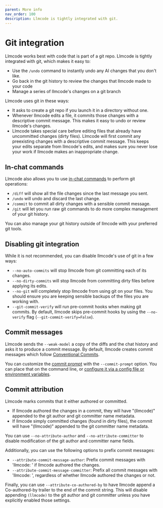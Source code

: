 ```yaml
---
parent: More info
nav_order: 100
description: Llmcode is tightly integrated with git.
---
```


# Git integration

Llmcode works best with code that is part of a git repo.
Llmcode is tightly integrated with git, which makes it easy to:

  - Use the `/undo` command to instantly undo any AI changes that you don't like.
  - Go back in the git history to review the changes that llmcode made to your code
  - Manage a series of llmcode's changes on a git branch

Llmcode uses git in these ways:

- It asks to create a git repo if you launch it in a directory without one.
- Whenever llmcode edits a file, it commits those changes with a descriptive commit message. This makes it easy to undo or review llmcode's changes. 
- Llmcode takes special care before editing files that already have uncommitted changes (dirty files). Llmcode will first commit any preexisting changes with a descriptive commit message. 
This keeps your edits separate from llmcode's edits, and makes sure you never lose your work if llmcode makes an inappropriate change.

## In-chat commands

Llmcode also allows you to use 
[in-chat commands](/docs/usage/commands.html)
to perform git operations:

- `/diff` will show all the file changes since the last message you sent.
- `/undo` will undo and discard the last change.
- `/commit` to commit all dirty changes with a sensible commit message.
- `/git` will let you run raw git commands to do more complex management of your git history.

You can also manage your git history outside of llmcode with your preferred git tools.

## Disabling git integration

While it is not recommended, you can disable llmcode's use of git in a few ways:

  - `--no-auto-commits` will stop llmcode from git committing each of its changes.
  - `--no-dirty-commits` will stop llmcode from committing dirty files before applying its edits.
  - `--no-git` will completely stop llmcode from using git on your files. You should ensure you are keeping sensible backups of the files you are working with.
  - `--git-commit-verify` will run pre-commit hooks when making git commits. By default, llmcode skips pre-commit hooks by using the `--no-verify` flag (`--git-commit-verify=False`).

## Commit messages

Llmcode sends the `--weak-model` a copy of the diffs and the chat history
and asks it to produce a commit message.
By default, llmcode creates commit messages which follow
[Conventional Commits](https://www.conventionalcommits.org/en/v1.0.0/).

You can customize the
[commit prompt](https://github.com/khulnasoft/llmcode/blob/main/llmcode/prompts.py#L5)
with the `--commit-prompt` option.
You can place that on the command line, or 
[configure it via a config file or environment variables](https://llm.khulnasoft.com/docs/config.html).


## Commit attribution

Llmcode marks commits that it either authored or committed.

- If llmcode authored the changes in a commit, they will have "(llmcode)" appended to the git author and git committer name metadata.
- If llmcode simply committed changes (found in dirty files), the commit will have "(llmcode)" appended to the git committer name metadata.

You can use `--no-attribute-author` and `--no-attribute-committer` to disable
modification of the git author and committer name fields.

Additionally, you can use the following options to prefix commit messages:

- `--attribute-commit-message-author`: Prefix commit messages with 'llmcode: ' if llmcode authored the changes.
- `--attribute-commit-message-committer`: Prefix all commit messages with 'llmcode: ', regardless of whether llmcode authored the changes or not.

Finally, you can use `--attribute-co-authored-by` to have llmcode append a Co-authored-by trailer to the end of the commit string. 
This will disable appending `(llmcode)` to the git author and git committer unless you have explicitly enabled those settings.

